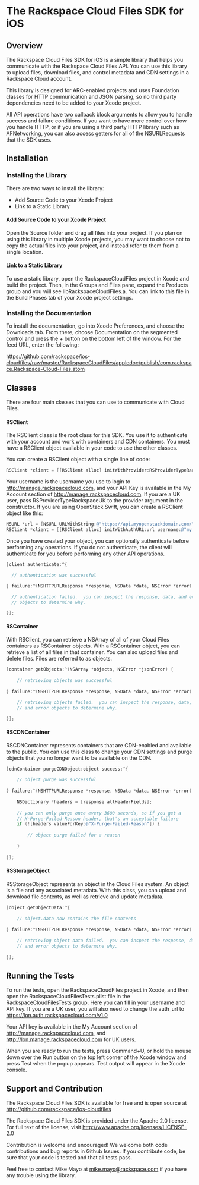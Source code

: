 # The Rackspace Cloud Files SDK for iOS

## Overview

The Rackspace Cloud Files SDK for iOS is a simple library that helps you communicate with the Rackspace Cloud Files API.  You can use this library to upload files, download files, and control metadata and CDN settings in a Rackspace Cloud account.

This library is designed for ARC-enabled projects and uses Foundation classes for HTTP communication and JSON parsing, so no third party dependencies need to be added to your Xcode project.

All API operations have two callback block arguments to allow you to handle success and failure conditions.  If you want to have more control over how you handle HTTP, or if you are using a third party HTTP library such as AFNetworking, you can also access getters for all of the NSURLRequests that the SDK uses.

## Installation

### Installing the Library

There are two ways to install the library:

- Add Source Code to your Xcode Project
- Link to a Static Library

#### Add Source Code to your Xcode Project

Open the Source folder and drag all files into your project.  If you plan on using this library in multiple Xcode projects, you may want to choose not to copy the actual files into your project, and instead refer to them from a single location.

#### Link to a Static Library

To use a static library, open the RackspaceCloudFiles project in Xcode and build the project.  Then, in the Groups and Files pane, expand the Products group and you will see libRackspaceCloudFiles.a.  You can link to this file in the Build Phases tab of your Xcode project settings.

### Installing the Documentation

To install the documentation, go into Xcode Preferences, and choose the Downloads tab.  From there, choose Documentation on the segmented control and press the + button on the bottom left of the window.  For the feed URL, enter the following:

https://github.com/rackspace/ios-cloudfiles/raw/master/RackspaceCloudFiles/appledoc/publish/com.rackspace.Rackspace-Cloud-Files.atom

## Classes

There are four main classes that you can use to communicate with Cloud Files.

#### RSClient

The RSClient class is the root class for this SDK.  You use it to authenticate with your account and work with containers and CDN containers.  You must have a RSClient object available in your code to use the other classes.

You can create a RSClient object with a single line of code:

```Objective-C
RSClient *client = [[RSClient alloc] initWithProvider:RSProviderTypeRackspaceUS username:@"my username" apiKey:@"secret"];
```

Your username is the username you use to login to http://manage.rackspacecloud.com, and your API Key is available in the My Account section of http://manage.rackspacecloud.com.  If you are a UK user, pass RSProviderTypeRackspaceUK to the provider argument in the constructor.  If you are using OpenStack Swift, you can create a RSClient object like this:

```Objective-C
NSURL *url = [NSURL URLWithString:@"https://api.myopenstackdomain.com/"];
RSClient *client = [[RSClient alloc] initWithAuthURL:url username:@"my username" apiKey:@"secret"];
```

Once you have created your object, you can optionally authenticate before performing any operations.  If you do not authenticate, the client will authenticate for you before performing any other API operations.

```Objective-C
[client authenticate:^{

  // authentication was successful

} failure:^(NSHTTPURLResponse *response, NSData *data, NSError *error) {

  // authentication failed.  you can inspect the response, data, and error
  // objects to determine why.

}];
```

#### RSContainer

With RSClient, you can retrieve a NSArray of all of your Cloud Files containers as RSContainer objects.  With a RSContainer object, you can retrieve a list of all files in that container.  You can also upload files and delete files.  Files are referred to as objects.

```Objective-C
[container getObjects:^(NSArray *objects, NSError *jsonError) {
    
    // retrieving objects was successful
    
} failure:^(NSHTTPURLResponse *response, NSData *data, NSError *error) {

    // retrieving objects failed.  you can inspect the response, data,
    // and error objects to determine why.

}];
```

#### RSCDNContainer

RSCDNContainer represents containers that are CDN-enabled and available to the public.  You can use this class to change your CDN settings and purge objects that you no longer want to be available on the CDN.

```Objective-C
[cdnContainer purgeCDNObject:object success:^{
    
    // object purge was successful
    
} failure:^(NSHTTPURLResponse *response, NSData *data, NSError *error) {
    
    NSDictionary *headers = [response allHeaderFields];
    
    // you can only purge once every 3600 seconds, so if you get a
    // X-Purge-Failed-Reason header, that's an acceptable failure
    if (![headers valueForKey:@"X-Purge-Failed-Reason"]) {
        
        // object purge failed for a reason
        
    }
    
}];
```

#### RSStorageObject

RSStorageObject represents an object in the Cloud Files system.  An object is a file and any associated metadata.  With this class, you can upload and download file contents, as well as retrieve and update metadata.

```Objective-C
[object getObjectData:^{
    
    // object.data now contains the file contents
    
} failure:^(NSHTTPURLResponse *response, NSData *data, NSError *error) {
    
    // retrieving object data failed.  you can inspect the response, data,
    // and error objects to determine why.
    
}];
```

## Running the Tests

To run the tests, open the RackspaceCloudFiles project in Xcode, and then open the RackspaceCloudFilesTests.plist file in the RackspaceCloudFilesTests group.  Here you can fill in your username and API key.  If you are a UK user, you will also need to change the auth_url to https://lon.auth.rackspacecloud.com/v1.0

Your API key is available in the My Account section of http://manage.rackspacecloud.com, and http://lon.manage.rackspacecloud.com for UK users.

When you are ready to run the tests, press Command+U, or hold the mouse down over the Run button on the top left corner of the Xcode window and press Test when the popup appears.  Test output will appear in the Xcode console.

## Support and Contribution

The Rackspace Cloud Files SDK is available for free and is open source at http://github.com/rackspace/ios-cloudfiles

The Rackspace Cloud Files SDK is provided under the Apache 2.0 license.  For full text of the license, visit http://www.apache.org/licenses/LICENSE-2.0

Contribution is welcome and encouraged!  We welcome both code contributions and bug reports in Github Issues.  If you contribute code, be sure that your code is tested and that all tests pass.

Feel free to contact Mike Mayo at mike.mayo@rackspace.com if you have any trouble using the library.


